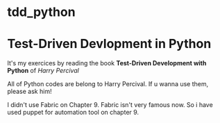 # tdd_python

Test-Driven Devlopment in Python
================================

It's my exercices by reading the book **Test-Driven Development with Python** of *Harry Percival*


All of Python codes are belong to Harry Percival. If u wanna use them, please ask him!

I didn't use Fabric on Chapter 9. Fabric isn't very famous now. So i have used puppet for automation tool on chapter 9.
